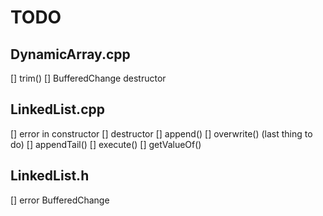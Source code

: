 # TODO

## DynamicArray.cpp

[] trim()
[] BufferedChange destructor

## LinkedList.cpp

[] error in constructor
[] destructor
[] append()
[] overwrite() (last thing to do)
[] appendTail()
[] execute()
[] getValueOf()

## LinkedList.h

[] error BufferedChange
